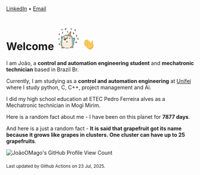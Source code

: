 [LinkedIn](https://www.linkedin.com/in/joão-pedro-gozzoli-b95641301/) &bull;
[Email](joaopedrogozzoli@gmail.com)

# Welcome <img src="happy.gif" height="64px" /> <img src="wave.gif" height="32px" />

I am João, a  **control and automation engineering student** and **mechatronic technician** based in Brazil Br.

Currently, I am studying as a **control and automation engineering** at [Unifei](https://unifei.edu.br) where I study python, C, C++, project management and Ai.

I did my high school education at ETEC Pedro Ferreira alves as a Mechatronic technician in Mogi Mirim.

Here is a random fact about me - I have been on this planet for **7877 days**.

And here is a just a random fact -  **It is said that grapefruit got its name because it grows like grapes in clusters. One cluster can have up to 25 grapefruits**.

![JoãoOMago's GitHub Profile View Count](https://komarev.com/ghpvc/?username=JoaoOMago)

<sub>Last updated by Github Actions on 23 Jul, 2025.</sub>
